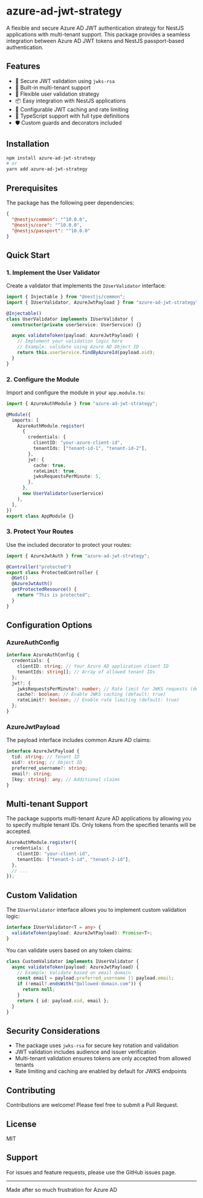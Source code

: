 # azure-ad-jwt-strategy

A flexible and secure Azure AD JWT authentication strategy for NestJS applications with multi-tenant support. This package provides a seamless integration between Azure AD JWT tokens and NestJS passport-based authentication.

## Features

- 🔐 Secure JWT validation using `jwks-rsa`
- 🏢 Built-in multi-tenant support
- 🎯 Flexible user validation strategy
- 📦 Easy integration with NestJS applications
- 🔄 Configurable JWT caching and rate limiting
- 🎨 TypeScript support with full type definitions
- 🛡️ Custom guards and decorators included

## Installation

```bash
npm install azure-ad-jwt-strategy
# or
yarn add azure-ad-jwt-strategy
```

## Prerequisites

The package has the following peer dependencies:

```json
{
  "@nestjs/common": "^10.0.0",
  "@nestjs/core": "^10.0.0",
  "@nestjs/passport": "^10.0.0"
}
```

## Quick Start

### 1. Implement the User Validator

Create a validator that implements the `IUserValidator` interface:

```typescript
import { Injectable } from "@nestjs/common";
import { IUserValidator, AzureJwtPayload } from "azure-ad-jwt-strategy";

@Injectable()
class UserValidator implements IUserValidator {
  constructor(private userService: UserService) {}

  async validateToken(payload: AzureJwtPayload) {
    // Implement your validation logic here
    // Example: validate using Azure AD Object ID
    return this.userService.findByAzureId(payload.oid);
  }
}
```

### 2. Configure the Module

Import and configure the module in your `app.module.ts`:

```typescript
import { AzureAuthModule } from "azure-ad-jwt-strategy";

@Module({
  imports: [
    AzureAuthModule.register(
      {
        credentials: {
          clientID: "your-azure-client-id",
          tenantIds: ["tenant-id-1", "tenant-id-2"],
        },
        jwt: {
          cache: true,
          rateLimit: true,
          jwksRequestsPerMinute: 5,
        },
      },
      new UserValidator(userService)
    ),
  ],
})
export class AppModule {}
```

### 3. Protect Your Routes

Use the included decorator to protect your routes:

```typescript
import { AzureJwtAuth } from "azure-ad-jwt-strategy";

@Controller("protected")
export class ProtectedController {
  @Get()
  @AzureJwtAuth()
  getProtectedResource() {
    return "This is protected";
  }
}
```

## Configuration Options

### AzureAuthConfig

```typescript
interface AzureAuthConfig {
  credentials: {
    clientID: string; // Your Azure AD application client ID
    tenantIds: string[]; // Array of allowed tenant IDs
  };
  jwt?: {
    jwksRequestsPerMinute?: number; // Rate limit for JWKS requests (default: 5)
    cache?: boolean; // Enable JWKS caching (default: true)
    rateLimit?: boolean; // Enable rate limiting (default: true)
  };
}
```

### AzureJwtPayload

The payload interface includes common Azure AD claims:

```typescript
interface AzureJwtPayload {
  tid: string; // Tenant ID
  oid?: string; // Object ID
  preferred_username?: string;
  email?: string;
  [key: string]: any; // Additional claims
}
```

## Multi-tenant Support

The package supports multi-tenant Azure AD applications by allowing you to specify multiple tenant IDs. Only tokens from the specified tenants will be accepted.

```typescript
AzureAuthModule.register({
  credentials: {
    clientID: "your-client-id",
    tenantIds: ["tenant-1-id", "tenant-2-id"],
  },
  // ...
});
```

## Custom Validation

The `IUserValidator` interface allows you to implement custom validation logic:

```typescript
interface IUserValidator<T = any> {
  validateToken(payload: AzureJwtPayload): Promise<T>;
}
```

You can validate users based on any token claims:

```typescript
class CustomValidator implements IUserValidator {
  async validateToken(payload: AzureJwtPayload) {
    // Example: Validate based on email domain
    const email = payload.preferred_username || payload.email;
    if (!email?.endsWith("@allowed-domain.com")) {
      return null;
    }
    return { id: payload.oid, email };
  }
}
```

## Security Considerations

- The package uses `jwks-rsa` for secure key rotation and validation
- JWT validation includes audience and issuer verification
- Multi-tenant validation ensures tokens are only accepted from allowed tenants
- Rate limiting and caching are enabled by default for JWKS endpoints

## Contributing

Contributions are welcome! Please feel free to submit a Pull Request.

## License

MIT

## Support

For issues and feature requests, please use the GitHub issues page.

---

Made after so much frustration for Azure AD
